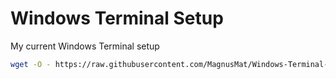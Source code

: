 # Windows Terminal Setup
 My current Windows Terminal setup

```bash
wget -O - https://raw.githubusercontent.com/MagnusMat/Windows-Terminal-Setup/main/WSL-Setup.sh | bash
```
